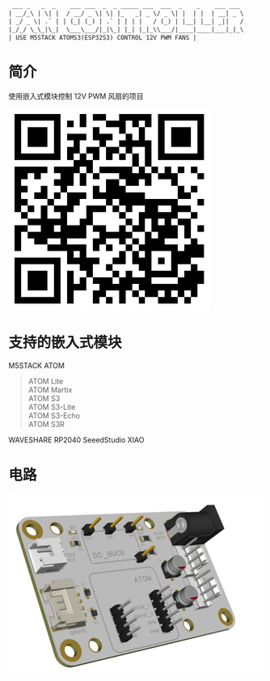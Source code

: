 ```
 ___ _   _  _    ___ ___  _  _ _____ ___  ___  _    _    ___ ___   
| __/_\ | \| |  / __/ _ \| \| |_   _| _ \/ _ \| |  | |  | __| _ \  
| _/ _ \| .` | | (_| (_) | .` | | | |   / (_) | |__| |__| _||   /  
|_/_/ \_\_|\_|  \___\___/|_|\_| |_| |_|_\\___/|____|____|___|_|_\
| USE M5STACK ATOMS3(ESP32S3) CONTROL 12V PWM FANS |

```
# 简介
使用嵌入式模块控制 12V PWM 风扇的项目

![Project url qrcode](resources/qrcode_project_url.png)




  
# 支持的嵌入式模块
M5STACK ATOM
> ATOM Lite  
> ATOM Martix  
> ATOM S3  
> ATOM S3-Lite  
> ATOM S3-Echo  
> ATOM S3R  

WAVESHARE RP2040
SeeedStudio XIAO


# 电路



![PCB Exampl](resources/3D_PCB_ATOM_2025-03-05.png)
